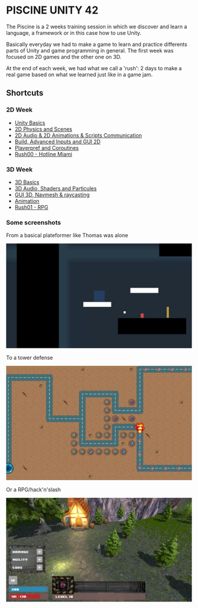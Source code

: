 # PISCINE UNITY 42

The Piscine is a 2 weeks training session in which we discover and learn a language, a framework or in this case how to use Unity.

Basically everyday we had to make a game to learn and practice differents parts of Unity and game programming in general.
The first week was focused on 2D games and the other one on 3D.

At the end of each week, we had what we call a 'rush': 2 days to make a real game based on what we learned just like in a game jam.

## Shortcuts

### 2D Week

* [Unity Basics](/D00%20-%20Unity%20Basics/)
* [2D Physics and Scenes](/D01%20-%20Physics%20and%20scenes/)
* [2D Audio & 2D Animations & Scripts Communication](/D02%20-%202D%20Audio%20&%20Animation%20&%20Scripts%20communication/)
* [Build, Advanced Inputs and GUI 2D](/D03%20-%20Build%20&%20Advanced%20GUI%20&%20GUI%202D/)
* [Playerpref and Coroutines](/D04%20-%20Playerpref%20&%20Coroutines/)
* [Rush00 - Hotline Miami](/RUSH00%20-%20Hotline%20Miami/)

### 3D Week

* [3D Basics](/D05%20-%203D%20Basics)
* [3D Audio, Shaders and Particules](/D06%20-%203D%20Audio%20&%20Shaders%20&%20Particules/)
* [GUI 3D, Navmesh & raycasting](/D07%20-%20GUI%20&%20Navmesh%20&%20Raycasting/)
* [Animation](D08%20-%20Animation)
* [Rush01 - RPG](/RUSH01%20-%20RPG)

### Some screenshots

From a basical plateformer like Thomas was alone

![d01](/Screenshots/d01_0.png)

To a tower defense

![d03](/Screenshots/d03_1.png)

Or a RPG/hack'n'slash

![rush01](/Screenshots/rush01_2.png)
